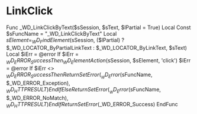 # LinkClick
Func _WD_LinkClickByText($sSession, $sText, $lPartial = True)     Local Const $sFuncName = "_WD_LinkClickByText"      Local $sElement = _WD_FindElement($sSession, ($lPartial) ? $_WD_LOCATOR_ByPartialLinkText : $_WD_LOCATOR_ByLinkText, $sText)      Local $iErr = @error      If $iErr = $_WD_ERROR_Success Then         _WD_ElementAction($sSession, $sElement, 'click')         $iErr = @error          If $iErr &lt;> $_WD_ERROR_Success Then             Return SetError(__WD_Error($sFuncName, $_WD_ERROR_Exception), $_WD_HTTPRESULT)         EndIf     Else         Return SetError(__WD_Error($sFuncName, $_WD_ERROR_NoMatch), $_WD_HTTPRESULT)     EndIf      Return SetError($_WD_ERROR_Success) EndFunc
